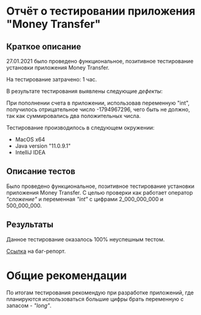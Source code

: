 # Отчёт о тестировании приложения "Money Transfer" #

## Краткое описание ##

27.01.2021 было проведено функциональное, позитивное тестирование установки приложения Money Transfer.

На тестирование затрачено: 1 час.

В результате тестирования выявлены следующие *дефекты*:

При пополнении счета в приложении, использовав переменную "int", получилось отрицательное число -1794967296, чего быть не должно, так как суммировались два положительных числа.

Тестирование производилось в следующем окружении:
* MacOS x64
* Java version "11.0.9.1"
* IntelliJ IDEA

## Описание тестов ##

Было проведено функциональное, позитивное тестирование установки приложения Money Transfer. 
С целью проверки как работает оператор *"сложение"* и переменная *"int"* c  цифрами 2_000_000_000 и 500_000_000.

## Результаты ##

Данное тестирование оказалось 100% неуспешным тестом.

[Ссылка](https://github.com/katerinaprf27/1.1.javaMoneyTransfer/issues/2) на баг-репорт.

# Общие рекомендации #

По итогам тестирования рекомендую при разработке приложений, где планируются использоваться большие цифры брать переменную с запасом - *"long"*.